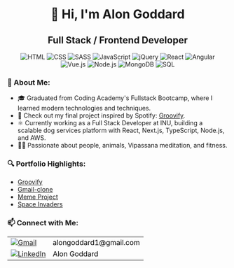 <h1 align="center">👋 Hi, I'm Alon Goddard</h1>
<h2 align="center">Full Stack / Frontend Developer</h2>

<p align="center">
  <img src="https://img.icons8.com/color/48/000000/html-5.png" alt="HTML"/>
  <img src="https://img.icons8.com/color/48/000000/css3.png" alt="CSS"/>
  <img src="https://img.icons8.com/color/48/000000/sass.png" alt="SASS"/>
  <img src="https://img.icons8.com/color/48/000000/javascript.png" alt="JavaScript"/>
  <img src="https://img.icons8.com/ios-filled/50/4a90e2/jquery.png" alt="jQuery"/>
  <img src="https://img.icons8.com/plasticine/48/000000/react.png" alt="React"/>
  <img src="https://img.icons8.com/color/48/000000/angularjs.png" alt="Angular"/>
  <img src="https://img.icons8.com/color/48/000000/vue-js.png" alt="Vue.js"/>
  <img src="https://img.icons8.com/color/48/000000/nodejs.png" alt="Node.js"/>
<!--   <img src="https://img.icons8.com/officel/48/000000/php-logo.png" alt="PHP"/> -->
  <img src="https://img.icons8.com/color/48/000000/mongodb.png" alt="MongoDB"/>
  <img src="https://img.icons8.com/color/48/000000/sql.png" alt="SQL"/>
</p>

### 🌟 About Me:
- 🎓 Graduated from Coding Academy's Fullstack Bootcamp, where I learned modern technologies and techniques.
- 🔗 Check out my final project inspired by Spotify: [Groovify](https://groovify-backend-3393.onrender.com).
- ⚛ Currently working as a Full Stack Developer at INU, building a scalable dog services platform with React, Next.js, TypeScript, Node.js, and AWS.
- 🧘‍♂️ Passionate about people, animals, Vipassana meditation, and fitness.

### 🔍 Portfolio Highlights:
- [Groovify](https://groovify-backend-3393.onrender.com)
- [Gmail-clone](https://alongod.github.io/Gmail-clone/)
- [Meme Project](https://alongod.github.io/Meme-generator/)
- [Space Invaders](https://alongod.github.io/Space-Invaders/)


### 📫 Connect with Me:
<table>
  <tr>
    <td><a href="mailto:alongoddard1@gmail.com"><img src="https://img.icons8.com/color/48/000000/gmail.png" alt="Gmail" style="vertical-align: middle;" /></a></td>
    <td><a href="mailto:alongoddard1@gmail.com" style="vertical-align: middle; text-decoration: none; color: black;">alongoddard1@gmail.com</a></td>
  </tr>
  <tr>
    <td><a href="https://www.linkedin.com/in/alon-goddard/"><img src="https://img.icons8.com/fluent/48/000000/linkedin.png" alt="LinkedIn" style="vertical-align: middle;" /></a></td>
    <td><a href="https://www.linkedin.com/in/alon-goddard/" style="vertical-align: middle; text-decoration: none; color: black;">Alon Goddard</a></td>
  </tr>
</table>



